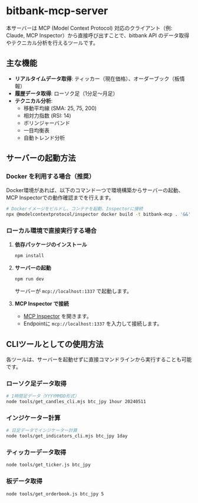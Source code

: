 # bitbank-mcp-server

本サーバーは MCP (Model Context Protocol) 対応のクライアント（例: Claude, MCP Inspector）から直接呼び出すことで、bitbank API のデータ取得やテクニカル分析を行えるツールです。

## 主な機能

- **リアルタイムデータ取得**: ティッカー（現在価格）、オーダーブック（板情報）
- **履歴データ取得**: ローソク足（1分足〜月足）
- **テクニカル分析**:
  - 移動平均線 (SMA: 25, 75, 200)
  - 相対力指数 (RSI: 14)
  - ボリンジャーバンド
  - 一目均衡表
  - 自動トレンド分析

## サーバーの起動方法

### Docker を利用する場合（推奨）

Docker環境があれば、以下のコマンド一つで環境構築からサーバーの起動、MCP Inspectorでの動作確認までを行えます。

```bash
# Dockerイメージをビルドし、コンテナを起動、Inspectorに接続
npx @modelcontextprotocol/inspector docker build -t bitbank-mcp . '&&' docker run -i --rm bitbank-mcp
```

### ローカル環境で直接実行する場合

1.  **依存パッケージのインストール**
    ```bash
    npm install
    ```

2.  **サーバーの起動**
    ```bash
    npm run dev
    ```
    サーバーが `mcp://localhost:1337` で起動します。

3.  **MCP Inspector で接続**
    -   [MCP Inspector](https://inspector.mcp.dev/) を開きます。
    -   Endpointに `mcp://localhost:1337` を入力して接続します。

## CLIツールとしての使用方法

各ツールは、サーバーを起動せずに直接コマンドラインから実行することも可能です。

### ローソク足データ取得
```bash
# 1時間足データ（YYYYMMDD形式）
node tools/get_candles_cli.mjs btc_jpy 1hour 20240511
```

### インジケーター計算
```bash
# 日足データでインジケーター計算
node tools/get_indicators_cli.mjs btc_jpy 1day
```

### ティッカーデータ取得
```bash
node tools/get_ticker.js btc_jpy
```

### 板データ取得
```bash
node tools/get_orderbook.js btc_jpy 5
```
